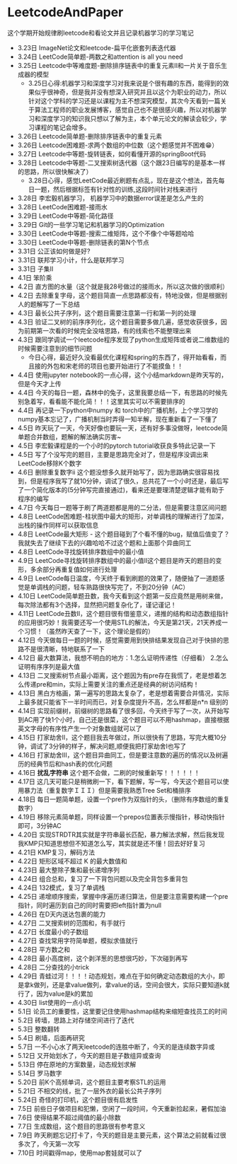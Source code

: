 # LeetcodeAndPaper
这个学期开始规律刷leetcode和看论文并且记录机器学习的学习笔记
* 3.23日 ImageNet论文和leetcode-扁平化嵌套列表迭代器
* 3.24日 LeetCode简单题-两数之和attention is all you need
* 3.25日 Leetcode中等难度题-删除排序链表中的重复元素II和一片关于音乐生成器的模型
  * 3.25日心得:机器学习和深度学习对我来说是个很有趣的东西，能得到的效果似乎很神奇，但是我并没有想深入研究并且以这个为职业的动力，所以针对这个学科的学习还是以课程为主不想深究模型，其次今天看到一篇关于算法工程师的职业发展博客，感觉自己也不是很感兴趣，所以对机器学习和深度学习的知识我只想以了解为主，本个单元论文的解读会较少，学习课程的笔记会增多。
* 3.26日 Leetcode简单题-删除排序链表中的重复元素
* 3.26日 Leetcode困难题-求两个数组的中位数（这个题感觉并不困难😁）
* 3.27日 Leetcode中等题-旋转链表，如何看懂开源的springBoot代码
* 3.28日 Leetcode中等题-二叉搜索树迭代器（这个跟23日编写的是基本一样的思路，所以很快解决了）
  * 3.28日心得，感觉LeetCode最近刷题有点乱，现在是这个想法，首先每日一题，然后根据标签有针对性的训练,这段时间针对栈来进行
* 3.28日 李宏毅机器学习， 机器学习中的数据error误差是怎么产生的
* 3.28日 LeetCode困难题-接雨水
* 3.29日 LeetCode中等题-简化路径
* 3.29日 Git的一些学习笔记和机器学习的Optimization
* 3.30日 LeetCode中等题-搜索二维矩阵，这个不像个中等题哈哈
* 3.30日 LeetCode中等题-删除链表的第N个节点
* 3.31日 公正该如何做是好?
* 3.31日 联邦学习小计，什么是联邦学习
* 3.31日 子集II
* 4.1日 笨阶乘
* 4.2日 直方图的水量（这个就是我28号做过的接雨水，所以这次做的很顺利）
* 4.2日 去除重复字母，这个题目简直一点思路都没有，特地没做，但是根据别人的题解写了一下总结
* 4.3日 最长公共子序列，这个题目需要注意第一行和第一列的处理
* 4.3日 验证二叉树的前序序列化，这个题目需要多做几遍，感觉收获很多，因为前期第一次看的时候完全没啥思路，有的线索也不能整理出来
* 4.3日 跟同学调试一个leetcode程序发现了python生成矩阵或者说二维数组的时候需要注意到的细节问题
  * 今日心得，最近好久没看最优化课程和spring的东西了，得开始看看，而且接的外包和宋老师的项目也要开始进行了不能摸鱼！！
* 4.4日 使用jupyter notebook的一点心得，这个小结markdown是昨天写的，但是今天才上传
* 4.4日 今天的每日一题，森林中的兔子，这里我要总结一下，有思路的时候先别急着写，看看能不能化简！！！这里其实可以不需要排序的
* 4.4日 再记录一下python中numpy 和 torch中的广播机制，上个学习学的numpy基本忘记了，广播机制当时弄得一知半解，现在重新看了一下懂了
* 4.5日 昨天玩了一天，今天好像也要玩一天，还有好多事没做呀，leetcode简单题合并数组，题解的解法确实厉害~
* 4.5日 李宏毅课程是的一个小时的pytorch tutorial收获良多特此记录一下
* 4.5日 写了个没写完的题目，主要是思路完全对了，但是程序没调出来LeetCode移除K个数字
* 4.6日 删除重复数字ii 这个题没想多久就开始写了，因为思路确实很容易找到，但是程序我写了就10分钟，调试了很久，总共花了一个小时还是，最后写了一个简化版本的(5分钟写完直接通过)，看来还是要理清楚逻辑才能有助于程序的编写
* 4.7日 今天每日一题等于刷了两道题都是用的二分法，但是需要注意区间问题
* 4.8日 LeetCode困难题-柱状图中最大的矩形，对单调栈的理解进行了加深，出栈的操作同样可以获取信息
* 4.8日 LeetCode最大矩形 - 这个题目碰到了个看不懂的bug，赋值后值变了？我就失去了继续下去的兴趣哈哈不过这个题和上面那个异曲同工
* 4.8日 LeetCode寻找旋转排序数组中的最小值
* 4.9日 LeetCode寻找旋转排序数组中的最小值II这个题目是昨天的题目的变形，多余部分再重复值如何进行处理
* 4.9日 LeetCode每日温度，今天终于看到刷题的效果了，随便抽了一道题感觉是单调栈的问题，轻车熟路很快写完了，不到20分钟（AC）
* 4.10日 LeetCode简单题丑数，我今天看到这个题第一反应竟然是用树来做，每次除法都有3个选择，显然把问题复杂化了，谨记谨记！
* 4.11日 LeetCode丑数II，这个题目很有借鉴意义，递推的结构和动态数组指针的应用很巧妙！我需要还写一个使用STL的解法，今天是第21天，21天养成一个习惯！（虽然昨天查了一下，这个理论是假的）
* 4.12日 今天做每日一题的时候，感觉需要用到快排结果发现自己对于快排的思路不是很清晰，特地联系了一下
* 4.12日 最大数算法，我想不明白的地方：1.怎么证明传递性（仔细看） 2.怎么证明有序序列是最大值
* 4.13日 二叉搜索树节点最小距离，这个题因为有pre存在我慌了，老是想着怎么传递pre和min，实际上需要关注的重点还是经典的树访问结构！
* 4.13日 黑白方格画，第一遍写的思路太复杂了，老是想着需要合并情况，实际上最多就只能省下一半时间而已，对复杂度提升不高，怎么样都是n\*n 级别的
* 4.14日 实现前缀树，前缀树的思路看了很多回，今天终于写了一次，从开始写 到AC用了快1个小时，自己还是很菜，这个题目可以不用hashmap，直接根据英文字母的有序性产生一个对象数组就可以了
* 4.15日 打家劫舍II，这个题目我去年做过，所以很快有了思路，写完大概10分钟，调试了3分钟的样子，解决问题,顺便我把打家劫舍I也写了
* 4.16日 打家劫舍III，这个题目异曲同工，但是要注意数的遍历的情况以及树遍历的经典节后和hash表的优化问题
* 4.16日 **扰乱字符串** 这个题不会做，二刷的时候重新写！！！！！！
* 4.17日 这几天可能只是稍微刷一下，看下题解，写一写，今天这个题目可以使用暴力法（重复数字ＩＩＩ）但是需要我熟悉Tree Set和桶排序
* 4.18日 每日一题简单题，设置一个pre作为双指针的头，（删除有序数组的重复数字）
* 4.19日 移除元素简单题，同样设置一个prepos位置表示慢指针，移动快指针即可，3分钟AC
* 4.20日 实现STRDTR其实就是字符串最长匹配，暴力解法求解，然后我发现我KMP只知道思想但不知道怎么写，其实就是还不懂！回去好好复习
* 4.21日 KMP复习，解码方法
* 4.22日 矩形区域不超过 K 的最大数值和  
* 4.23日 最大整除子集和最长递增序列
* 4.24日 组合总和，复习了一下背包问题以及完全背包多重背包
* 4.24日 132模式，复习了单调栈
* 4.25日 递增顺序搜索，掌握中序遍历递归算法，但是要注意需要构建一个pre指针，同时遍历到自己的同时需要把left指针置为null
* 4.26日 在D天内送达包裹的能力
* 4.27日 二叉搜索树的范围和，有手就行
* 4.27日 长度最小的子数组
* 4.27日 查找常用字符简单题，模拟求值就行
* 4.28日 平方数之和
* 4.28日 最小高度树，这个剥洋葱的思想很巧妙，下次碰到再写
* 4.28日 二分查找的小trick
* 4.29日 青蛙过河！！！！动态规划，难点在于如何确定动态数组的大小，即是拿k做列，还是拿value做列，拿value的话，空间会很大，实际只要知道k就行了，因为value是k的累加
* 4.30日 list使用的一点小坑
* 5.1日 论员工的重要性，这里要记住使用hashmap结构来缩短查找员工的时间
* 5.2日 砖墙，思路上对存储空间进行了迭代
* 5.3日 整数翻转
* 5.4日 刷墙，后面再研究
* 5.7日 一不小心水了两天leetcode的连胜中断了，今天的是连续数字异或
* 5.12日 又开始划水了，今天的题目是子数组异或查询
* 5.13日 停在原地的方案数量，动态规划求解
* 5.14日 罗马数字
* 5.20日 前K个高频单词，这个题目主要考察STL的运用
* 5.21日 不相交的线，批了一层外衣的最长公共子序列
* 5.24日 奇怪的打印机，这个题目很有启发性
* 7.5日 前些日子做项目和犯懒，空闲了一段时间，今天重新捡起来，暑假加油
* 7.6日 使得结果不超过阈值的最小除数
* 7.7日 生成数组，这个题目的思路很有参考意义
* 7.9日 昨天刷题忘记打卡了，今天的题目是主要元素，这个算法之前就看过很多次了，今天第一次写
* 7.10日 时间戳得map，使用map套娃就可以了
